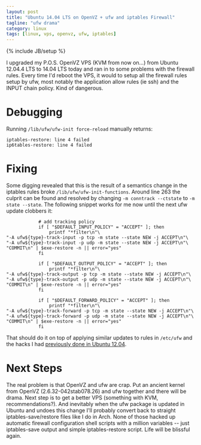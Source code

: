 ```yaml
---
layout: post
title: "Ubuntu 14.04 LTS on OpenVZ + ufw and iptables Firewall"
tagline: "ufw drama"
category: linux
tags: [linux, vps, openvz, ufw, iptables]
---
```

{% include JB/setup %}

I upgraded my P.O.S. OpenVZ VPS (KVM from now on...) from Ubuntu 12.04.4 LTS to 14.04 LTS today and ran in to some problems with the firewall rules.  Every time I'd reboot the VPS, it would to setup all the firewall rules setup by ufw, most notably the application allow rules (ie ssh) and the INPUT chain policy.  Kind of dangerous.

# Debugging

Running <code>/lib/ufw/ufw-init force-reload</code> manually returns:

	iptables-restore: line 4 failed
	ip6tables-restore: line 4 failed

# Fixing

Some digging revealed that this is the result of a semantics change in the iptables rules broke <code>/lib/ufw/ufw-init-functions</code>.  Around line 263 the culprit can be found and resolved by changing <code>-m conntrack --ctstate</code> to <code>-m state --state</code>.  The following snippet works for me now until the next ufw update clobbers it:

				# add tracking policy
				if [ "$DEFAULT_INPUT_POLICY" = "ACCEPT" ]; then
					printf "*filter\n"\
	"-A ufw${type}-track-input -p tcp -m state --state NEW -j ACCEPT\n"\
	"-A ufw${type}-track-input -p udp -m state --state NEW -j ACCEPT\n"\
	"COMMIT\n" | $exe-restore -n || error="yes"
				fi

				if [ "$DEFAULT_OUTPUT_POLICY" = "ACCEPT" ]; then
					printf "*filter\n"\
	"-A ufw${type}-track-output -p tcp -m state --state NEW -j ACCEPT\n"\
	"-A ufw${type}-track-output -p udp -m state --state NEW -j ACCEPT\n"\
	"COMMIT\n" | $exe-restore -n || error="yes"
				fi

				if [ "$DEFAULT_FORWARD_POLICY" = "ACCEPT" ]; then
					printf "*filter\n"\
	"-A ufw${type}-track-forward -p tcp -m state --state NEW -j ACCEPT\n"\
	"-A ufw${type}-track-forward -p udp -m state --state NEW -j ACCEPT\n"\
	"COMMIT\n" | $exe-restore -n || error="yes"
				fi

That should do it on top of applying similar updates to rules in <code>/etc/ufw</code> and the hacks I had [previously done in Ubuntu 12.04](/linux/2013/04/26/ufw-vps/).

# Next Steps

The real problem is that OpenVZ and ufw are crap.  Put an ancient kernel from OpenVZ (2.6.32-042stab078.26) and ufw together and there will be drama.  Next step is to get a better VPS (something with KVM, recommendations?).  And inevitably when the ufw package is updated in Ubuntu and undoes this change I'll probably convert back to straight iptables-save/restore files like I do in Arch.  None of those hacked up automatic firewall configuration shell scripts with a million variables -- just iptables-save output and simple iptables-restore script.  Life will be blissful again.
